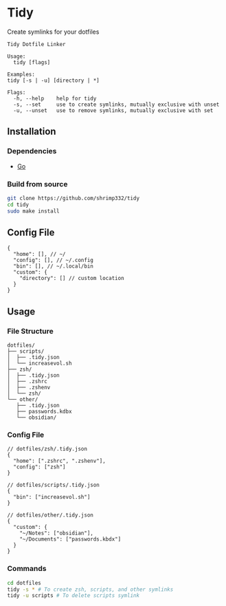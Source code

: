 # Tidy
Create symlinks for your dotfiles
```
Tidy Dotfile Linker

Usage:
  tidy [flags]

Examples:
tidy [-s | -u] [directory | *]

Flags:
  -h, --help    help for tidy
  -s, --set     use to create symlinks, mutually exclusive with unset
  -u, --unset   use to remove symlinks, mutually exclusive with set
```
## Installation
### Dependencies
- [Go](https://go.dev/)
### Build from source
```sh
git clone https://github.com/shrimp332/tidy
cd tidy
sudo make install
```
## Config File
```jsonc
{
  "home": [], // ~/
  "config": [], // ~/.config
  "bin": [], // ~/.local/bin
  "custom": {
    "directory": [] // custom location
  }
}
```
## Usage
### File Structure
```
dotfiles/
├── scripts/
│  ├── .tidy.json
│  └── increasevol.sh
├── zsh/
│  ├── .tidy.json
│  ├── .zshrc
│  ├── .zshenv
│  └── zsh/
└── other/
   ├── .tidy.json
   ├── passwords.kdbx
   └── obsidian/
```
### Config File
```jsonc
// dotfiles/zsh/.tidy.json
{
  "home": [".zshrc", ".zshenv"],
  "config": ["zsh"]
}

// dotfiles/scripts/.tidy.json
{
  "bin": ["increasevol.sh"]
}

// dotfiles/other/.tidy.json
{
  "custom": {
    "~/Notes": ["obsidian"],
    "~/Documents": ["passwords.kbdx"]
  }
}

```
### Commands
```sh
cd dotfiles
tidy -s * # To create zsh, scripts, and other symlinks
tidy -u scripts # To delete scripts symlink
```
